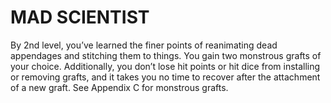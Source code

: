 # MAD SCIENTIST

By 2nd level, you’ve learned the finer points of reanimating dead appendages and stitching them to things. You gain two monstrous grafts of your choice. Additionally, you don’t lose hit points or hit dice from installing or removing grafts, and it takes you no time to recover after the attachment of a new graft. See Appendix C for monstrous grafts.